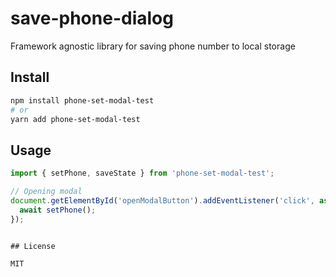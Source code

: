# save-phone-dialog

Framework agnostic library for saving phone number to local storage

## Install

```bash
npm install phone-set-modal-test
# or
yarn add phone-set-modal-test
```

## Usage

```javascript
import { setPhone, saveState } from 'phone-set-modal-test';

// Opening modal
document.getElementById('openModalButton').addEventListener('click', async () => {
  await setPhone();
});


## License

MIT
